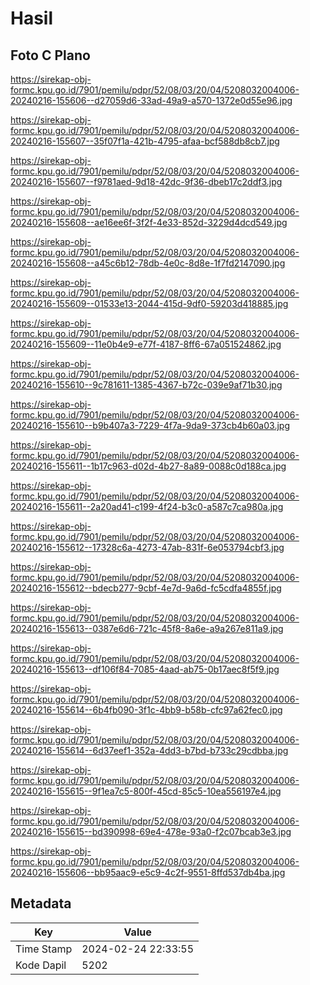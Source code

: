 # Hasil

## Foto C Plano

https://sirekap-obj-formc.kpu.go.id/7901/pemilu/pdpr/52/08/03/20/04/5208032004006-20240216-155606--d27059d6-33ad-49a9-a570-1372e0d55e96.jpg

https://sirekap-obj-formc.kpu.go.id/7901/pemilu/pdpr/52/08/03/20/04/5208032004006-20240216-155607--35f07f1a-421b-4795-afaa-bcf588db8cb7.jpg

https://sirekap-obj-formc.kpu.go.id/7901/pemilu/pdpr/52/08/03/20/04/5208032004006-20240216-155607--f9781aed-9d18-42dc-9f36-dbeb17c2ddf3.jpg

https://sirekap-obj-formc.kpu.go.id/7901/pemilu/pdpr/52/08/03/20/04/5208032004006-20240216-155608--ae16ee6f-3f2f-4e33-852d-3229d4dcd549.jpg

https://sirekap-obj-formc.kpu.go.id/7901/pemilu/pdpr/52/08/03/20/04/5208032004006-20240216-155608--a45c6b12-78db-4e0c-8d8e-1f7fd2147090.jpg

https://sirekap-obj-formc.kpu.go.id/7901/pemilu/pdpr/52/08/03/20/04/5208032004006-20240216-155609--01533e13-2044-415d-9df0-59203d418885.jpg

https://sirekap-obj-formc.kpu.go.id/7901/pemilu/pdpr/52/08/03/20/04/5208032004006-20240216-155609--11e0b4e9-e77f-4187-8ff6-67a051524862.jpg

https://sirekap-obj-formc.kpu.go.id/7901/pemilu/pdpr/52/08/03/20/04/5208032004006-20240216-155610--9c781611-1385-4367-b72c-039e9af71b30.jpg

https://sirekap-obj-formc.kpu.go.id/7901/pemilu/pdpr/52/08/03/20/04/5208032004006-20240216-155610--b9b407a3-7229-4f7a-9da9-373cb4b60a03.jpg

https://sirekap-obj-formc.kpu.go.id/7901/pemilu/pdpr/52/08/03/20/04/5208032004006-20240216-155611--1b17c963-d02d-4b27-8a89-0088c0d188ca.jpg

https://sirekap-obj-formc.kpu.go.id/7901/pemilu/pdpr/52/08/03/20/04/5208032004006-20240216-155611--2a20ad41-c199-4f24-b3c0-a587c7ca980a.jpg

https://sirekap-obj-formc.kpu.go.id/7901/pemilu/pdpr/52/08/03/20/04/5208032004006-20240216-155612--17328c6a-4273-47ab-831f-6e053794cbf3.jpg

https://sirekap-obj-formc.kpu.go.id/7901/pemilu/pdpr/52/08/03/20/04/5208032004006-20240216-155612--bdecb277-9cbf-4e7d-9a6d-fc5cdfa4855f.jpg

https://sirekap-obj-formc.kpu.go.id/7901/pemilu/pdpr/52/08/03/20/04/5208032004006-20240216-155613--0387e6d6-721c-45f8-8a6e-a9a267e811a9.jpg

https://sirekap-obj-formc.kpu.go.id/7901/pemilu/pdpr/52/08/03/20/04/5208032004006-20240216-155613--df106f84-7085-4aad-ab75-0b17aec8f5f9.jpg

https://sirekap-obj-formc.kpu.go.id/7901/pemilu/pdpr/52/08/03/20/04/5208032004006-20240216-155614--6b4fb090-3f1c-4bb9-b58b-cfc97a62fec0.jpg

https://sirekap-obj-formc.kpu.go.id/7901/pemilu/pdpr/52/08/03/20/04/5208032004006-20240216-155614--6d37eef1-352a-4dd3-b7bd-b733c29cdbba.jpg

https://sirekap-obj-formc.kpu.go.id/7901/pemilu/pdpr/52/08/03/20/04/5208032004006-20240216-155615--9f1ea7c5-800f-45cd-85c5-10ea556197e4.jpg

https://sirekap-obj-formc.kpu.go.id/7901/pemilu/pdpr/52/08/03/20/04/5208032004006-20240216-155615--bd390998-69e4-478e-93a0-f2c07bcab3e3.jpg

https://sirekap-obj-formc.kpu.go.id/7901/pemilu/pdpr/52/08/03/20/04/5208032004006-20240216-155606--bb95aac9-e5c9-4c2f-9551-8ffd537db4ba.jpg


## Metadata

| Key        | Value               |
| ---------- | ------------------- |
| Time Stamp | 2024-02-24 22:33:55 |
| Kode Dapil | 5202                |



